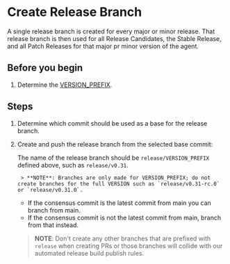 # Create Release Branch

A single release branch is created for every major or minor release. That release
branch is then used for all Release Candidates, the Stable Release, and all
Patch Releases for that major pr minor version of the agent.

## Before you begin

1. Determine the [VERSION_PREFIX](concepts/version.md).

## Steps

1. Determine which commit should be used as a base for the release branch.

2. Create and push the release branch from the selected base commit:

    The name of the release branch should be `release/VERSION_PREFIX`
    defined above, such as `release/v0.31`.

        > **NOTE**: Branches are only made for VERSION_PREFIX; do not create branches for the full VERSION such as `release/v0.31-rc.0` or `release/v0.31.0`.

    - If the consensus commit is the latest commit from main you can branch from main.
    - If the consensus commit is not the latest commit from main, branch from that instead.

    > **NOTE**: Don't create any other branches that are prefixed with `release` when creating PRs or
    those branches will collide with our automated release build publish rules.
